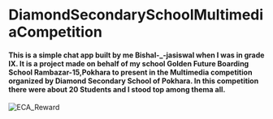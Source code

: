 # DiamondSecondarySchoolMultimediaCompetition
#### This is a simple chat app built by me Bishal-_-jasiswal when I was in grade IX. It is a project made on behalf of my school Golden Future Boarding School Rambazar-15,Pokhara to present in the Multimedia competition organized by Diamond Secondary School of Pokhara. In this competition there were about 20 Students and I stood top among thema all.
![ECA_Reward](https://user-images.githubusercontent.com/98162630/228125527-fa689fba-9e2a-421b-a5c9-ec60b89b2abe.jpg)
